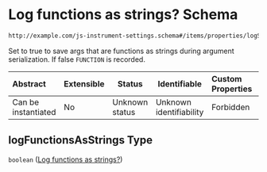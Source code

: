# Log functions as strings? Schema

```txt
http://example.com/js-instrument-settings.schema#/items/properties/logSettings/properties/logFunctionsAsStrings
```

Set to true to save args that are functions as strings during argument serialization. If false `FUNCTION` is recorded.


| Abstract            | Extensible | Status         | Identifiable            | Custom Properties | Additional Properties | Access Restrictions | Defined In                                                                                                      |
| :------------------ | ---------- | -------------- | ----------------------- | :---------------- | --------------------- | ------------------- | --------------------------------------------------------------------------------------------------------------- |
| Can be instantiated | No         | Unknown status | Unknown identifiability | Forbidden         | Allowed               | none                | [js_instrument_settings.schema.json\*](../../schemas/js_instrument_settings.schema.json "open original schema") |

## logFunctionsAsStrings Type

`boolean` ([Log functions as strings?](js_instrument_settings-settings-objects-properties-log-settings-properties-log-functions-as-strings.md))
